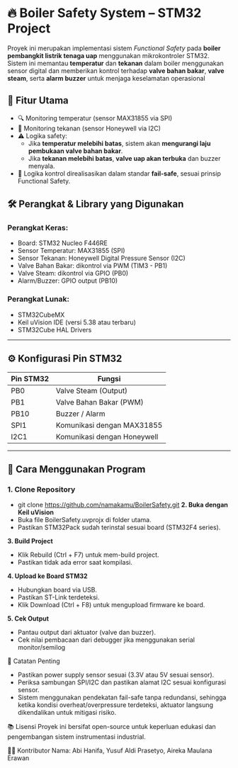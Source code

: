 # 🔥 Boiler Safety System – STM32 Project

Proyek ini merupakan implementasi sistem *Functional Safety* pada **boiler pembangkit listrik tenaga uap** menggunakan mikrokontroler STM32. Sistem ini memantau **temperatur** dan **tekanan** dalam boiler menggunakan sensor digital dan memberikan kontrol terhadap **valve bahan bakar**, **valve steam**, serta **alarm buzzer** untuk menjaga keselamatan operasional

## 🚀 Fitur Utama

- 🔍 Monitoring temperatur (sensor MAX31855 via SPI)
- 💨 Monitoring tekanan (sensor Honeywell via I2C)
- ⚠️ Logika safety:
  - Jika **temperatur melebihi batas**, sistem akan **mengurangi laju pembukaan valve bahan bakar**.
  - Jika **tekanan melebihi batas**, **valve uap akan terbuka** dan buzzer menyala.
- 🧠 Logika kontrol direalisasikan dalam standar **fail-safe**, sesuai prinsip Functional Safety.

## 🛠️ Perangkat & Library yang Digunakan

### Perangkat Keras:
- Board: STM32 Nucleo F446RE
- Sensor Temperatur: MAX31855 (SPI)
- Sensor Tekanan: Honeywell Digital Pressure Sensor (I2C)
- Valve Bahan Bakar: dikontrol via PWM (TIM3 - PB1)
- Valve Steam: dikontrol via GPIO (PB0)
- Alarm/Buzzer: GPIO output (PB10)

### Perangkat Lunak:
- STM32CubeMX
- Keil uVision IDE (versi 5.38 atau terbaru)
- STM32Cube HAL Drivers

---

## ⚙️ Konfigurasi Pin STM32

| Pin STM32   | Fungsi                  |
|-------------|--------------------------|
| PB0         | Valve Steam (Output)     |
| PB1         | Valve Bahan Bakar (PWM)  |
| PB10        | Buzzer / Alarm           |
| SPI1        | Komunikasi dengan MAX31855 |
| I2C1        | Komunikasi dengan Honeywell |

---

## 🧪 Cara Menggunakan Program

### 1. **Clone Repository**
- git clone https://github.com/namakamu/BoilerSafety.git
**2. Buka dengan Keil uVision**
- Buka file BoilerSafety.uvprojx di folder utama.
- Pastikan STM32Pack sudah terinstal sesuai board (STM32F4 series).

**3. Build Project**
- Klik Rebuild (Ctrl + F7) untuk mem-build project.
- Pastikan tidak ada error saat kompilasi.

**4. Upload ke Board STM32**
- Hubungkan board via USB.
- Pastikan ST-Link terdeteksi.
- Klik Download (Ctrl + F8) untuk mengupload firmware ke board.

**5. Cek Output**
- Pantau output dari aktuator (valve dan buzzer).
- Cek nilai pembacaan dari debugger jika menggunakan serial monitor/semilog

📌 Catatan Penting
- Pastikan power supply sensor sesuai (3.3V atau 5V sesuai sensor).
- Periksa sambungan SPI/I2C dan pastikan alamat I2C sesuai konfigurasi sensor.
- Sistem menggunakan pendekatan fail-safe tanpa redundansi, sehingga ketika kondisi overheat/overpressure terdeteksi, aktuator langsung dikendalikan untuk mitigasi risiko.

📚 Lisensi
Proyek ini bersifat open-source untuk keperluan edukasi dan pengembangan sistem instrumentasi industrial.

👨‍🔧 Kontributor
Nama: Abi Hanifa, Yusuf Aldi Prasetyo, Aireka Maulana Erawan
